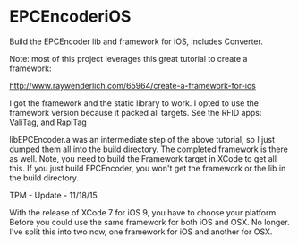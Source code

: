 # EPCEncoderiOS
Build the EPCEncoder lib and framework for iOS, includes Converter.

Note: most of this project leverages this great tutorial to create a framework:

http://www.raywenderlich.com/65964/create-a-framework-for-ios

I got the framework and the static library to work.  I opted to use the framework version because it packed all targets.
See the RFID apps: ValiTag, and RapiTag

libEPCEncoder.a was an intermediate step of the above tutorial, so I just dumped them all into the build
directory.  The completed framework is there as well.  Note, you need to build the Framework target in XCode
to get all this.  If you just build EPCEncoder, you won't get the framework or the lib in the build directory.

TPM - Update - 11/18/15

With the release of XCode 7 for iOS 9, you have to choose your platform.  Before you could use the same framework
for both iOS and OSX.  No longer.  I've split this into two now, one framework for iOS and another for OSX.
